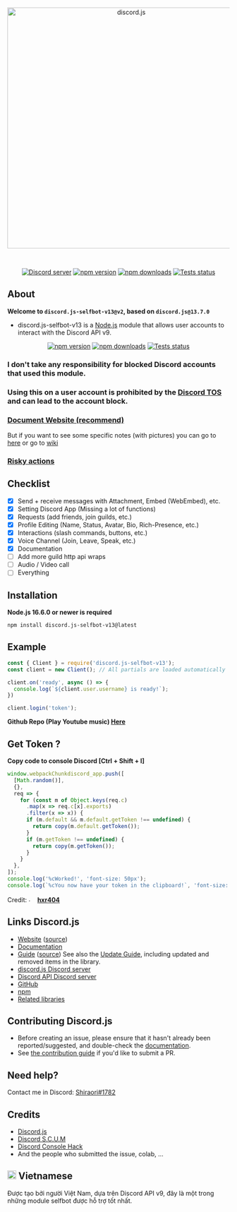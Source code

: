 <div align="center">
  <br />
  <p>
    <a href="https://discord.js.org"><img src="https://discord.js.org/static/logo.svg" width="546" alt="discord.js" /></a>
  </p>
  <br />
  <p>
    <a href="https://discord.gg/djs"><img src="https://img.shields.io/discord/222078108977594368?color=5865F2&logo=discord&logoColor=white" alt="Discord server" /></a>
    <a href="https://www.npmjs.com/package/discord.js"><img src="https://img.shields.io/npm/v/discord.js.svg" alt="npm version" /></a>
    <a href="https://www.npmjs.com/package/discord.js"><img src="https://img.shields.io/npm/dt/discord.js.svg" alt="npm downloads" /></a>
    <a href="https://github.com/discordjs/discord.js/actions"><img src="https://github.com/discordjs/discord.js/actions/workflows/test.yml/badge.svg" alt="Tests status" /></a>
  </p>
</div>

## About

<strong>Welcome to `discord.js-selfbot-v13@v2`, based on `discord.js@13.7.0`</strong>

- discord.js-selfbot-v13 is a [Node.js](https://nodejs.org) module that allows user accounts to interact with the Discord API v9.


<div align="center">
  <p>
    <a href="https://www.npmjs.com/package/discord.js-selfbot-v13"><img src="https://img.shields.io/npm/v/discord.js-selfbot-v13.svg" alt="npm version" /></a>
    <a href="https://www.npmjs.com/package/discord.js-selfbot-v13"><img src="https://img.shields.io/npm/dt/discord.js-selfbot-v13.svg" alt="npm downloads" /></a>
    <a href="https://github.com/aiko-chan-ai/discord.js-selfbot-v13/actions"><img src="https://github.com/aiko-chan-ai/discord.js-selfbot-v13/actions/workflows/lint.yml/badge.svg" alt="Tests status" /></a>
  </p>
</div>

### <strong>I don't take any responsibility for blocked Discord accounts that used this module.</strong>
### <strong>Using this on a user account is prohibited by the [Discord TOS](https://discord.com/terms) and can lead to the account block.</strong>


### <strong>[Document Website (recommend)](https://www.discordjs-self-v13.cf)</strong>
But if you want to see some specific notes (with pictures) you can go to [here](https://github.com/aiko-chan-ai/discord.js-selfbot-v13/blob/main/Document/DOCUMENT.md) or go to [wiki](https://github.com/aiko-chan-ai/discord.js-selfbot-v13/wiki)
### <strong>[Risky actions](https://github.com/Merubokkusu/Discord-S.C.U.M/issues/66)</strong>

## Checklist
- [x] Send + receive messages with Attachment, Embed (WebEmbed), etc.
- [x] Setting Discord App (Missing a lot of functions)
- [X] Requests (add friends, join guilds, etc.)
- [X] Profile Editing (Name, Status, Avatar, Bio, Rich-Presence, etc.)
- [X] Interactions (slash commands, buttons, etc.)
- [X] Voice Channel (Join, Leave, Speak, etc.)
- [X] Documentation
- [ ] Add more guild http api wraps
- [ ] Audio / Video call 
- [ ] Everything

## Installation

**Node.js 16.6.0 or newer is required**

```sh-session
npm install discord.js-selfbot-v13@latest
```
## Example

```js
const { Client } = require('discord.js-selfbot-v13');
const client = new Client(); // All partials are loaded automatically

client.on('ready', async () => {
  console.log(`${client.user.username} is ready!`);
})

client.login('token');
```

<strong>Github Repo (Play Youtube music) [Here](https://github.com/aiko-chan-ai/Selfbot-Example)</strong>

## Get Token ?

<strong>Copy code to console Discord [Ctrl + Shift + I]</strong>

```js
window.webpackChunkdiscord_app.push([
  [Math.random()],
  {},
  req => {
    for (const m of Object.keys(req.c)
      .map(x => req.c[x].exports)
      .filter(x => x)) {
      if (m.default && m.default.getToken !== undefined) {
        return copy(m.default.getToken());
      }
      if (m.getToken !== undefined) {
        return copy(m.getToken());
      }
    }
  },
]);
console.log('%cWorked!', 'font-size: 50px');
console.log(`%cYou now have your token in the clipboard!`, 'font-size: 16px');
```

Credit: <img src="https://cdn.discordapp.com/emojis/889092230063734795.png" alt="." width="16" height="16"/> [<strong>hxr404</strong>](https://github.com/hxr404/Discord-Console-hacks)

## Links Discord.js

- [Website](https://discord.js.org/) ([source](https://github.com/discordjs/website))
- [Documentation](https://discord.js.org/#/docs)
- [Guide](https://discordjs.guide/) ([source](https://github.com/discordjs/guide))
  See also the [Update Guide](https://discordjs.guide/additional-info/changes-in-v13.html), including updated and removed items in the library.
- [discord.js Discord server](https://discord.gg/djs)
- [Discord API Discord server](https://discord.gg/discord-api)
- [GitHub](https://github.com/discordjs/discord.js)
- [npm](https://www.npmjs.com/package/discord.js)
- [Related libraries](https://discord.com/developers/docs/topics/community-resources#libraries)

## Contributing Discord.js

- Before creating an issue, please ensure that it hasn't already been reported/suggested, and double-check the
[documentation](https://discord.js.org/#/docs).  
- See [the contribution guide](https://github.com/discordjs/discord.js/blob/main/.github/CONTRIBUTING.md) if you'd like to submit a PR.

## Need help?
Contact me in Discord: [Shiraori#1782](https://discord.com/users/721746046543331449)

## Credits
- [Discord.js](https://github.com/discordjs/discord.js)
- [Discord S.C.U.M](https://github.com/Merubokkusu/Discord-S.C.U.M)
- [Discord Console Hack](https://github.com/hxr404/Discord-Console-hacks)
- And the people who submitted the issue, colab, ...

## <strong><img src="https://cdn.discordapp.com/attachments/820557032016969751/952436539118456882/flag-vietnam_1f1fb-1f1f3.png" alt="." width="20" height="20"/> Vietnamese</strong>
Được tạo bởi người Việt Nam, dựa trên Discord API v9, đây là một trong những module selfbot được hỗ trợ tốt nhất.
